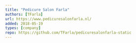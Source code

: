 ```yaml
---
title: "Pedicure Salon Farla"
authors: [TFarla]
url: https://www.pedicuresalonfarla.nl/
added: 2018-05-19
types: [company]
repo: https://github.com/TFarla/pedicuresalonfarla-static
---
```

